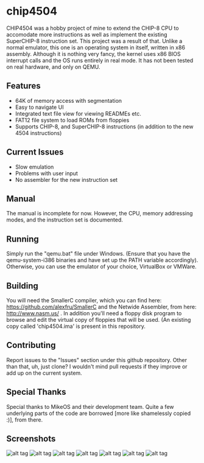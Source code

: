 # chip4504
CHIP4504 was a hobby project of mine to extend the CHIP-8 CPU to accomodate more instructions as well as implement the existing SuperCHIP-8 instruction set. This project was a result of that. Unlike a normal emulator, this one is an operating system in itself, written in x86 assembly. Although it is nothing very fancy, the kernel uses x86 BIOS interrupt calls and the OS runs entirely in real mode. It has not been tested on real hardware, and only on QEMU.

## Features

* 64K of memory access with segmentation
* Easy to navigate UI
* Integrated text file view for viewing READMEs etc.
* FAT12 file system to load ROMs from floppies
* Supports CHIP-8, and SuperCHIP-8 instructions (in addition to the new 4504 instructions)

## Current Issues

* Slow emulation
* Problems with user input
* No assembler for the new instruction set

## Manual

The manual is incomplete for now. However, the CPU, memory addressing modes, and the instruction set is documented.

## Running

Simply run the "qemu.bat" file under Windows. (Ensure that you have the qemu-system-i386 binaries and have set up the PATH variable accordingly).
Otherwise, you can use the emulator of your choice, VirtualBox or VMWare.

## Building

You will need the SmallerC compiler, which you can find here: https://github.com/alexfru/SmallerC and the Netwide Assembler,
from here: http://www.nasm.us/ . In addition you'll need a floppy disk program to browse and edit the virtual copy of floppies
that will be used. (An existing copy called 'chip4504.ima' is present in this repository.

## Contributing

Report issues to the "Issues" section under this github repository. Other than that, uh, just clone? I wouldn't mind
pull requests if they improve or add up on the current system.

## Special Thanks

Special thanks to MikeOS and their development team. Quite a few underlying parts of the code are borrowed [more like shamelessly copied :)],
from there.

## Screenshots

![alt tag](http://i.imgur.com/OECGIVQ.png)
![alt tag](http://i.imgur.com/ZBagWfk.png)
![alt tag](http://i.imgur.com/PerMPOL.png)
![alt tag](http://i.imgur.com/qx4uYxF.png)
![alt tag](http://i.imgur.com/QbtKT3d.png)
![alt tag](http://i.imgur.com/wrHxYJi.png)
![alt tag](http://i.imgur.com/nO5Eevv.png)
